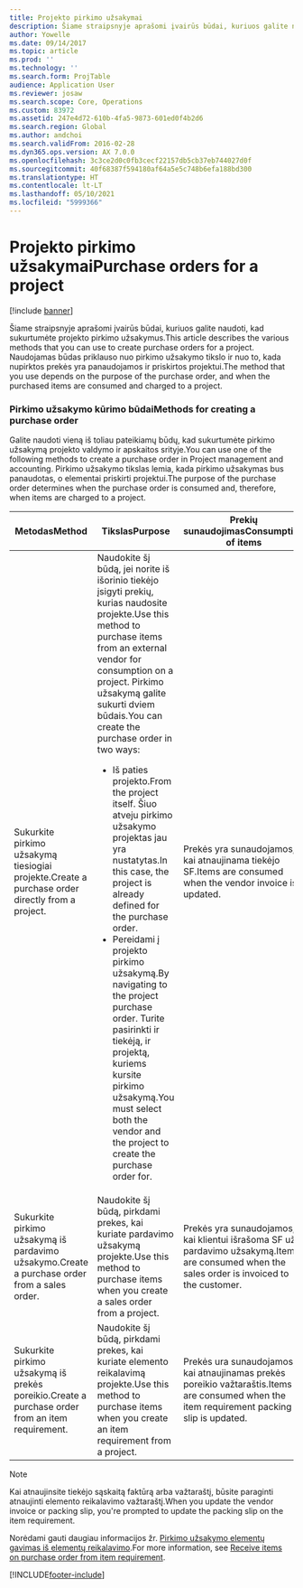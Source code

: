 ```yaml
---
title: Projekto pirkimo užsakymai
description: Šiame straipsnyje aprašomi įvairūs būdai, kuriuos galite naudoti, kad sukurtumėte projekto pirkimo užsakymus. Naudojamas būdas priklauso nuo pirkimo užsakymo tikslo ir nuo to, kada nupirktos prekės yra panaudojamos ir priskirtos projektui.
author: Yowelle
ms.date: 09/14/2017
ms.topic: article
ms.prod: ''
ms.technology: ''
ms.search.form: ProjTable
audience: Application User
ms.reviewer: josaw
ms.search.scope: Core, Operations
ms.custom: 83972
ms.assetid: 247e4d72-610b-4fa5-9873-601ed0f4b2d6
ms.search.region: Global
ms.author: andchoi
ms.search.validFrom: 2016-02-28
ms.dyn365.ops.version: AX 7.0.0
ms.openlocfilehash: 3c3ce2d0c0fb3cecf22157db5cb37eb744027d0f
ms.sourcegitcommit: 40f68387f594180af64a5e5c748b6efa188bd300
ms.translationtype: HT
ms.contentlocale: lt-LT
ms.lasthandoff: 05/10/2021
ms.locfileid: "5999366"
---
```

# <a name="purchase-orders-for-a-project"></a><span data-ttu-id="c13d2-104">Projekto pirkimo užsakymai</span><span class="sxs-lookup"><span data-stu-id="c13d2-104">Purchase orders for a project</span></span>

[!include [banner](../includes/banner.md)]

<span data-ttu-id="c13d2-105">Šiame straipsnyje aprašomi įvairūs būdai, kuriuos galite naudoti, kad sukurtumėte projekto pirkimo užsakymus.</span><span class="sxs-lookup"><span data-stu-id="c13d2-105">This article describes the various methods that you can use to create purchase orders for a project.</span></span> <span data-ttu-id="c13d2-106">Naudojamas būdas priklauso nuo pirkimo užsakymo tikslo ir nuo to, kada nupirktos prekės yra panaudojamos ir priskirtos projektui.</span><span class="sxs-lookup"><span data-stu-id="c13d2-106">The method that you use depends on the purpose of the purchase order, and when the purchased items are consumed and charged to a project.</span></span>

### <a name="methods-for-creating-a-purchase-order"></a><span data-ttu-id="c13d2-107">Pirkimo užsakymo kūrimo būdai</span><span class="sxs-lookup"><span data-stu-id="c13d2-107">Methods for creating a purchase order</span></span>

<span data-ttu-id="c13d2-108">Galite naudoti vieną iš toliau pateikiamų būdų, kad sukurtumėte pirkimo užsakymą projekto valdymo ir apskaitos srityje.</span><span class="sxs-lookup"><span data-stu-id="c13d2-108">You can use one of the following methods to create a purchase order in Project management and accounting.</span></span> <span data-ttu-id="c13d2-109">Pirkimo užsakymo tikslas lemia, kada pirkimo užsakymas bus panaudotas, o elementai priskirti projektui.</span><span class="sxs-lookup"><span data-stu-id="c13d2-109">The purpose of the purchase order determines when the purchase order is consumed and, therefore, when items are charged to a project.</span></span>

<table>
<colgroup>
<col width="33%" />
<col width="33%" />
<col width="33%" />
</colgroup>
<thead>
<tr class="header">
<th><span data-ttu-id="c13d2-110">Metodas</span><span class="sxs-lookup"><span data-stu-id="c13d2-110">Method</span></span></th>
<th><span data-ttu-id="c13d2-111">Tikslas</span><span class="sxs-lookup"><span data-stu-id="c13d2-111">Purpose</span></span></th>
<th><span data-ttu-id="c13d2-112">Prekių sunaudojimas</span><span class="sxs-lookup"><span data-stu-id="c13d2-112">Consumption of items</span></span></th>
</tr>
</thead>
<tbody>
<tr class="odd">
<td><span data-ttu-id="c13d2-113">Sukurkite pirkimo užsakymą tiesiogiai projekte.</span><span class="sxs-lookup"><span data-stu-id="c13d2-113">Create a purchase order directly from a project.</span></span></td>
<td><span data-ttu-id="c13d2-114">Naudokite šį būdą, jei norite iš išorinio tiekėjo įsigyti prekių, kurias naudosite projekte.</span><span class="sxs-lookup"><span data-stu-id="c13d2-114">Use this method to purchase items from an external vendor for consumption on a project.</span></span> <span data-ttu-id="c13d2-115">Pirkimo užsakymą galite sukurti dviem būdais.</span><span class="sxs-lookup"><span data-stu-id="c13d2-115">You can create the purchase order in two ways:</span></span>
<ul>
<li><span data-ttu-id="c13d2-116">Iš paties projekto.</span><span class="sxs-lookup"><span data-stu-id="c13d2-116">From the project itself.</span></span> <span data-ttu-id="c13d2-117">Šiuo atveju pirkimo užsakymo projektas jau yra nustatytas.</span><span class="sxs-lookup"><span data-stu-id="c13d2-117">In this case, the project is already defined for the purchase order.</span></span></li>
<li><span data-ttu-id="c13d2-118">Pereidami į projekto pirkimo užsakymą.</span><span class="sxs-lookup"><span data-stu-id="c13d2-118">By navigating to the project purchase order.</span></span> <span data-ttu-id="c13d2-119">Turite pasirinkti ir tiekėją, ir projektą, kuriems kursite pirkimo užsakymą.</span><span class="sxs-lookup"><span data-stu-id="c13d2-119">You must select both the vendor and the project to create the purchase order for.</span></span></li>
</ul></td>
<td><span data-ttu-id="c13d2-120">Prekės yra sunaudojamos, kai atnaujinama tiekėjo SF.</span><span class="sxs-lookup"><span data-stu-id="c13d2-120">Items are consumed when the vendor invoice is updated.</span></span></td>
</tr>
<tr class="even">
<td><span data-ttu-id="c13d2-121">Sukurkite pirkimo užsakymą iš pardavimo užsakymo.</span><span class="sxs-lookup"><span data-stu-id="c13d2-121">Create a purchase order from a sales order.</span></span></td>
<td><span data-ttu-id="c13d2-122">Naudokite šį būdą, pirkdami prekes, kai kuriate pardavimo užsakymą projekte.</span><span class="sxs-lookup"><span data-stu-id="c13d2-122">Use this method to purchase items when you create a sales order from a project.</span></span></td>
<td><span data-ttu-id="c13d2-123">Prekės yra sunaudojamos, kai klientui išrašoma SF už pardavimo užsakymą.</span><span class="sxs-lookup"><span data-stu-id="c13d2-123">Items are consumed when the sales order is invoiced to the customer.</span></span></td>
</tr>
<tr class="odd">
<td><span data-ttu-id="c13d2-124">Sukurkite pirkimo užsakymą iš prekės poreikio.</span><span class="sxs-lookup"><span data-stu-id="c13d2-124">Create a purchase order from an item requirement.</span></span></td>
<td><span data-ttu-id="c13d2-125">Naudokite šį būdą, pirkdami prekes, kai kuriate elemento reikalavimą projekte.</span><span class="sxs-lookup"><span data-stu-id="c13d2-125">Use this method to purchase items when you create an item requirement from a project.</span></span></td>
<td><span data-ttu-id="c13d2-126">Prekės ura sunaudojamos, kai atnaujinamas prekės poreikio važtaraštis.</span><span class="sxs-lookup"><span data-stu-id="c13d2-126">Items are consumed when the item requirement packing slip is updated.</span></span></td>
</tr>
</tbody>
</table>

> [!NOTE] 
> <span data-ttu-id="c13d2-127">Kai atnaujinsite tiekėjo sąskaitą faktūrą arba važtaraštį, būsite paraginti atnaujinti elemento reikalavimo važtaraštį.</span><span class="sxs-lookup"><span data-stu-id="c13d2-127">When you update the vendor invoice or packing slip, you're prompted to update the packing slip on the item requirement.</span></span>

<span data-ttu-id="c13d2-128">Norėdami gauti daugiau informacijos žr. [Pirkimo užsakymo elementų gavimas iš elementų reikalavimo](tasks/receive-items-purchase-order-item-requirement.md).</span><span class="sxs-lookup"><span data-stu-id="c13d2-128">For more information, see [Receive items on purchase order from item requirement](tasks/receive-items-purchase-order-item-requirement.md).</span></span>



[!INCLUDE[footer-include](../includes/footer-banner.md)]